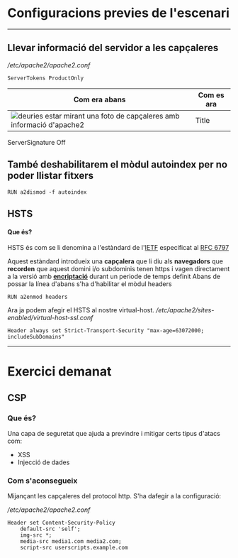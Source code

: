# Configuracions previes de l'escenari
---
## Llevar informació del servidor a les capçaleres 
*/etc/apache2/apache2.conf*
``` 
ServerTokens ProductOnly
```
| Com era abans | Com es ara|
| ----------- | ----------- |
|![deuries estar mirant una foto de capçaleres amb informació d'apache2](./images/pre_ServerTokes.png) | Title |


ServerSignature Off
## També deshabilitarem el mòdul autoindex per no poder llistar fitxers
```
RUN a2dismod -f autoindex
```

## HSTS
#### Que és?
HSTS és com se li denomina a l'estàndard de l'[IETF](https://ca.wikipedia.org/wiki/Internet_Engineering_Task_Force) 
especificat al [RFC 6797](https://datatracker.ietf.org/doc/html/rfc6797)

Aquest estàndard introdueix una **capçalera** que li diu als **navegadors**
que **recorden** que aquest domini i/o subdominis tenen https i vagen directament 
a la versió amb **[encriptació](https://en.wikipedia.org/wiki/Transport_Layer_Security)** durant un periode de temps definit
Abans de possar la línea d'abans s'ha d'habilitar el mòdul headers
```
RUN a2enmod headers
```
Ara ja podem afegir el HSTS al nostre virtual-host.
*/etc/apache2/sites-enabled/virtual-host-ssl.conf*
```
Header always set Strict-Transport-Security "max-age=63072000; includeSubDomains"
```
---


# Exercici demanat
## CSP
### Que és?
Una capa de seguretat que ajuda a previndre
i mitigar certs tipus d'atacs com:
- XSS
- Injecció de dades


### Com s'aconsegueix
Mijançant les capçaleres del protocol http. S'ha dafegir a la
configuració:

*/etc/apache2/apache2.conf*
```
Header set Content-Security-Policy 
	default-src 'self'; 
	img-src *; 
	media-src media1.com media2.com; 
	script-src userscripts.example.com
```

